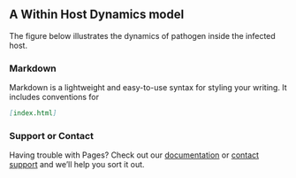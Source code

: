 ## A Within Host Dynamics model


The figure below illustrates the dynamics of pathogen inside the infected host.

### Markdown

Markdown is a lightweight and easy-to-use syntax for styling your writing. It includes conventions for

```markdown
[index.html]
```


### Support or Contact

Having trouble with Pages? Check out our [documentation](https://docs.github.com/categories/github-pages-basics/) or [contact support](https://github.com/contact) and we’ll help you sort it out.
